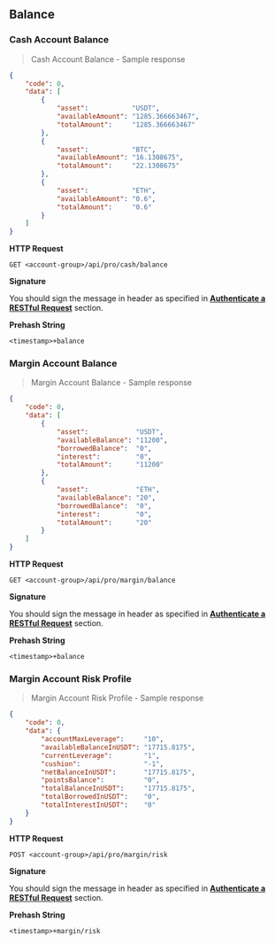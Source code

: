 ## Balance

### Cash Account Balance 

> Cash Account Balance - Sample response 

```json
{
    "code": 0,
    "data": [
        {
            "asset":           "USDT",
            "availableAmount": "1285.366663467",
            "totalAmount":     "1285.366663467"
        },
        {
            "asset":           "BTC",
            "availableAmount": "16.1308675",
            "totalAmount":     "22.1308675"
        },
        {
            "asset":           "ETH",
            "availableAmount": "0.6",
            "totalAmount":     "0.6"
        }
    ]
}
```

**HTTP Request**

`GET <account-group>/api/pro/cash/balance`

**Signature**

You should sign the message in header as specified in [**Authenticate a RESTful Request**](#signing-a-Request) section.

**Prehash String** 

`<timestamp>+balance`


### Margin Account Balance 

> Margin Account Balance - Sample response 

```json
{
    "code": 0,
    "data": [
        {
            "asset":            "USDT",
            "availableBalance": "11200",
            "borrowedBalance":  "0",
            "interest":         "0",
            "totalAmount":      "11200"
        },
        {
            "asset":            "ETH",
            "availableBalance": "20",
            "borrowedBalance":  "0",
            "interest":         "0",
            "totalAmount":      "20"
        }
    ]
}
```

**HTTP Request** 

`GET <account-group>/api/pro/margin/balance`

**Signature**

You should sign the message in header as specified in [**Authenticate a RESTful Request**](#signing-a-Request) section.

**Prehash String** 

`<timestamp>+balance`

### Margin Account Risk Profile

> Margin Account Risk Profile - Sample response 

```json
{
    "code": 0,
    "data": {
        "accountMaxLeverage":     "10",
        "availableBalanceInUSDT": "17715.8175",
        "currentLeverage":        "1",
        "cushion":                "-1",
        "netBalanceInUSDT":       "17715.8175",
        "pointsBalance":          "0",
        "totalBalanceInUSDT":     "17715.8175",
        "totalBorrowedInUSDT":    "0",
        "totalInterestInUSDT":    "0"
    }
}
```

**HTTP Request**

`POST <account-group>/api/pro/margin/risk`

**Signature**

You should sign the message in header as specified in [**Authenticate a RESTful Request**](#signing-a-Request) section.

**Prehash String**

`<timestamp>+margin/risk`




